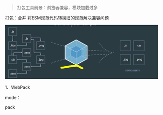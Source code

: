 > 打包工具前景：浏览器兼容，模块加载过多

打包：合并 将ESM规范代码转换旧的规范解决兼容问题



![](vite/2024-06-26-18-27-28-image.png)



1、WebPack



mode：

pack


